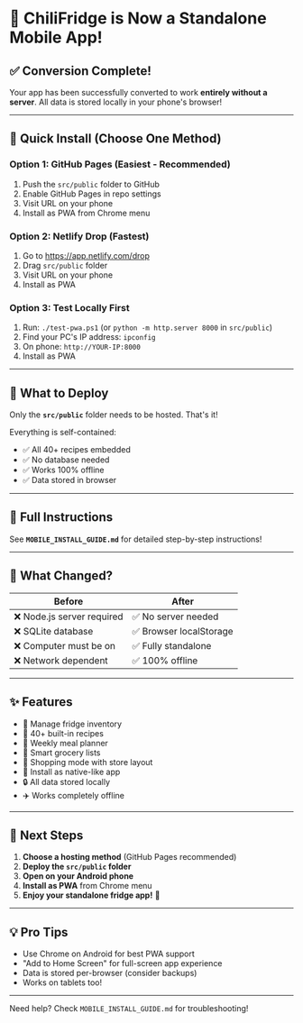 # 🎉 ChiliFridge is Now a Standalone Mobile App!

## ✅ Conversion Complete!

Your app has been successfully converted to work **entirely without a server**. All data is stored locally in your phone's browser!

---

## 🚀 Quick Install (Choose One Method)

### **Option 1: GitHub Pages** (Easiest - Recommended)
1. Push the `src/public` folder to GitHub
2. Enable GitHub Pages in repo settings
3. Visit URL on your phone
4. Install as PWA from Chrome menu

### **Option 2: Netlify Drop** (Fastest)
1. Go to https://app.netlify.com/drop
2. Drag `src/public` folder
3. Visit URL on your phone
4. Install as PWA

### **Option 3: Test Locally First**
1. Run: `./test-pwa.ps1` (or `python -m http.server 8000` in `src/public`)
2. Find your PC's IP address: `ipconfig`
3. On phone: `http://YOUR-IP:8000`
4. Install as PWA

---

## 📂 What to Deploy

Only the **`src/public`** folder needs to be hosted. That's it!

Everything is self-contained:
- ✅ All 40+ recipes embedded
- ✅ No database needed
- ✅ Works 100% offline
- ✅ Data stored in browser

---

## 📖 Full Instructions

See **`MOBILE_INSTALL_GUIDE.md`** for detailed step-by-step instructions!

---

## 🔄 What Changed?

| Before | After |
|--------|-------|
| ❌ Node.js server required | ✅ No server needed |
| ❌ SQLite database | ✅ Browser localStorage |
| ❌ Computer must be on | ✅ Fully standalone |
| ❌ Network dependent | ✅ 100% offline |

---

## ✨ Features

- 🥗 Manage fridge inventory
- 📖 40+ built-in recipes
- 📅 Weekly meal planner
- 🛒 Smart grocery lists
- 🏪 Shopping mode with store layout
- 📱 Install as native-like app
- 🔒 All data stored locally
- ✈️ Works completely offline

---

## 🎯 Next Steps

1. **Choose a hosting method** (GitHub Pages recommended)
2. **Deploy the `src/public` folder**
3. **Open on your Android phone**
4. **Install as PWA** from Chrome menu
5. **Enjoy your standalone fridge app!** 🎉

---

## 💡 Pro Tips

- Use Chrome on Android for best PWA support
- "Add to Home Screen" for full-screen app experience
- Data is stored per-browser (consider backups)
- Works on tablets too!

---

Need help? Check `MOBILE_INSTALL_GUIDE.md` for troubleshooting!
